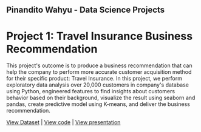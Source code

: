 ## Pinandito Wahyu - Data Science Projects

# Project 1: Travel Insurance Business Recommendation
This project's outcome is to produce a business recommendation that can help the company to perform more accurate customer acquisition method for their specific product: Travel Insurance. In this project, we perform exploratory data analysis over 20,000 customers in company's database using Python, engineered features to find insights about customers behavior based on their background, visualize the result using seaborn and pandas, create predictive model using K-means, and deliver the business recommendation.

[View Dataset](https://www.kaggle.com/tejashvi14/travel-insurance-prediction-data) |
[View code](https://github.com/pinanditow/Projects/blob/main/Source%20Code%20-%20Travel%20Insurance%20Business%20Recommendation.ipynb) |
[View presentation](https://github.com/pinanditow/Projects/blob/main/Travel%20Insurance%20Business%20Recommendation.pdf)



